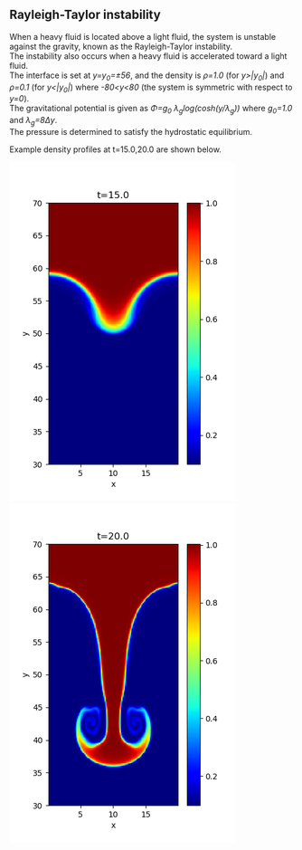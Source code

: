 ## Rayleigh-Taylor instability

When a heavy fluid is located above a light fluid, the system is unstable against the gravity, known as the Rayleigh-Taylor instability.<br>
The instability also occurs when a heavy fluid is accelerated toward a light fluid.<br>
The interface is set at *y=y<sub>0</sub>=&pm;56*, and the density is *&rho;=1.0* (for *y>|y<sub>0</sub>|*) and *&rho;=0.1* (for *y<|y<sub>0</sub>|*) where *-80<y<80* (the system is symmetric with respect to *y=0*).<br>
The gravitational potential is given as *&Phi;=g<sub>0</sub> &lambda;<sub>g</sub>log(cosh(y/&lambda;<sub>g</sub>))* where *g<sub>0</sub>=1.0* and *&lambda;<sub>g</sub>=8&Delta;y*.<br>
The pressure is determined to satisfy the hydrostatic equilibrium.<br>

Example density profiles at t=15.0,20.0 are shown below.

![RTI1](../../imgs/RTI/Figure_1.png)
![RTI2](../../imgs/RTI/Figure_2.png)
